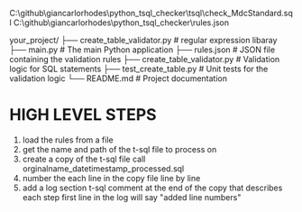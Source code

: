 C:\github\giancarlorhodes\python_tsql_checker\tsql\check_MdcStandard.sql
C:\github\giancarlorhodes\python_tsql_checker\rules.json

your_project/
├── create_table_validator.py   # regular expression libaray
├── main.py                     # The main Python application
├── rules.json                  # JSON file containing the validation rules
├── create_table_validator.py   # Validation logic for SQL statements
├── test_create_table.py        # Unit tests for the validation logic
└── README.md                   # Project documentation



# HIGH LEVEL STEPS
1. load the rules from a file
2. get the name and path of the t-sql file to process on
3. create a copy of the t-sql file call orginalname_datetimestamp_processed.sql
4. number the each line in the copy file line by line
5. add a log section t-sql comment at the end of the copy that describes each step
 first line in the log will say "added line numbers"
 

